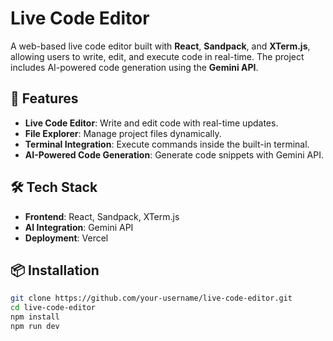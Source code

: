 # Live Code Editor  

A web-based live code editor built with **React**, **Sandpack**, and **XTerm.js**, allowing users to write, edit, and execute code in real-time. The project includes AI-powered code generation using the **Gemini API**.  

## 🚀 Features  
- **Live Code Editor**: Write and edit code with real-time updates.  
- **File Explorer**: Manage project files dynamically.  
- **Terminal Integration**: Execute commands inside the built-in terminal.  
- **AI-Powered Code Generation**: Generate code snippets with Gemini API.  

## 🛠️ Tech Stack  
- **Frontend**: React, Sandpack, XTerm.js  
- **AI Integration**: Gemini API  
- **Deployment**: Vercel  

## 📦 Installation  
```sh
git clone https://github.com/your-username/live-code-editor.git  
cd live-code-editor  
npm install  
npm run dev  
